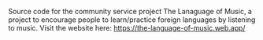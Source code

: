 Source code for the community service project The Lanaguage of Music, a project to encourage people to learn/practice foreign languages by listening to music. 
Visit the website here: https://the-language-of-music.web.app/
